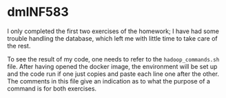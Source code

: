 # dmINF583

I only completed the first two exercises of the homework; I have had some trouble handling the database, which left me with little time to take care of the rest.

To see the result of my code, one needs to refer to the `hadoop_commands.sh` file. After having opened the docker image, the environment will be set up and the code run if one just copies and paste each line one after the other. The comments in this file give an indication as to what the purpose of a command is for both exercises.
